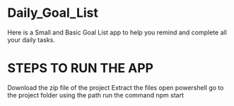 # Daily_Goal_List
Here is a Small and Basic Goal List app to help you remind and complete all your daily tasks.

# STEPS TO RUN THE APP 
Download the zip file of the project
Extract the files
open powershell
go to the project folder using the path
run the command npm start
